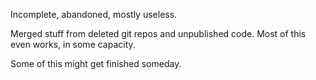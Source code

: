 Incomplete, abandoned, mostly useless.

Merged stuff from deleted git repos and unpublished code. Most of this even works, in some capacity.

Some of this might get finished someday.